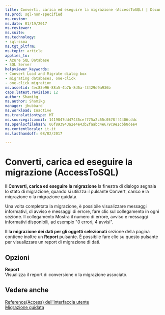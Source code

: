 ```yaml
---
title: Converti, carica ed eseguire la migrazione (AccessToSQL) | Documenti Microsoft
ms.prod: sql-non-specified
ms.custom: 
ms.date: 01/19/2017
ms.reviewer: 
ms.suite: 
ms.technology:
- sql-ssma
ms.tgt_pltfrm: 
ms.topic: article
applies_to:
- Azure SQL Database
- SQL Server
helpviewer_keywords:
- Convert Load and Migrate dialog box
- migrating databases, one-click
- one-click migration
ms.assetid: 4ec83e96-88a5-4b7b-8d5a-f3429d9a936b
caps.latest.revision: 12
author: Shamikg
ms.author: Shamikg
manager: jhubbard
ms.workload: Inactive
ms.translationtype: MT
ms.sourcegitcommit: 1419847dd47435cef775a2c55c0578ff4406cddc
ms.openlocfilehash: 06f893943a2e4e43b2faabc4e679c9e1cbb8dee4
ms.contentlocale: it-it
ms.lasthandoff: 08/02/2017

---
```

# <a name="convert-load-and-migrate-accesstosql"></a>Converti, carica ed eseguire la migrazione (AccessToSQL)
Il **Converti, carica ed eseguire la migrazione** la finestra di dialogo segnala lo stato di migrazione, quando si utilizza il pulsante Convert, carico e la migrazione o la migrazione guidata.  
  
Una volta completata la migrazione, è possibile visualizzare messaggi informativi, di avviso e messaggi di errore, fare clic sul collegamento in ogni sezione. Il collegamento Mostra il numero di errore, avviso e messaggi informativi disponibili, ad esempio "0 errori, 4 avvisi".  
  
Il **la migrazione dei dati per gli oggetti selezionati** sezione della pagina contiene inoltre un **Report** pulsante. È possibile fare clic su questo pulsante per visualizzare un report di migrazione di dati.  
  
## <a name="options"></a>Opzioni  
**Report**  
Visualizza il report di conversione o la migrazione associato.  
  
## <a name="see-also"></a>Vedere anche  
[Reference(Access) dell'interfaccia utente](http://msdn.microsoft.com/en-us/af24c303-4a41-449b-9c86-d6558a97e839)  
[Migrazione guidata](http://msdn.microsoft.com/en-us/5bab5914-b2ae-4795-8cf5-83e42d64bef2)  
  

